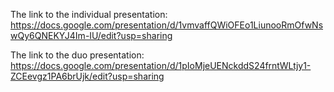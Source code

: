 The link to the individual presentation: https://docs.google.com/presentation/d/1vmvaffQWiOFEo1LiunooRmOfwNswQy6QNEKYJ4Im-IU/edit?usp=sharing

The link to the duo presentation: https://docs.google.com/presentation/d/1pIoMjeUENckddS24frntWLtjy1-ZCEevgz1PA6brUjk/edit?usp=sharing
